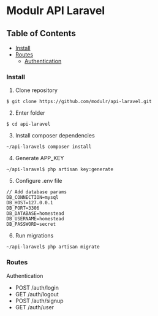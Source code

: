 # Modulr API Laravel


## Table of Contents

- [Install](#install)
- [Routes](#routes)
  - [Authentication](authentication)


### Install

1. Clone repository
```
$ git clone https://github.com/modulr/api-laravel.git
```

2. Enter folder
```
$ cd api-laravel
```

3. Install composer dependencies
```
~/api-laravel$ composer install
```

4. Generate APP_KEY
```
~/api-laravel$ php artisan key:generate
```

5. Configure .env file
```
// Add database params
DB_CONNECTION=mysql
DB_HOST=127.0.0.1
DB_PORT=3306
DB_DATABASE=homestead
DB_USERNAME=homestead
DB_PASSWORD=secret
```

6. Run migrations
```
~/api-laravel$ php artisan migrate
```


### Routes

Authentication

- POST /auth/login
- GET /auth/logout
- POST /auth/signup
- GET /auth/user
